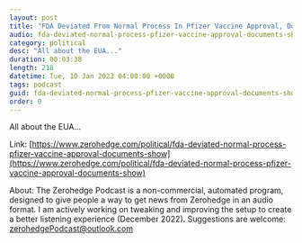 ```yaml
---
layout: post
title: "FDA Deviated From Normal Process In Pfizer Vaccine Approval, Documents Show"
audio: fda-deviated-normal-process-pfizer-vaccine-approval-documents-show-0
category: political
desc: "All about the EUA..."
duration: 00:03:38
length: 218
datetime: Tue, 10 Jan 2023 04:00:00 +0000
tags: podcast
guid: fda-deviated-normal-process-pfizer-vaccine-approval-documents-show-0
order: 0
---
```

All about the EUA...

Link: [https://www.zerohedge.com/political/fda-deviated-normal-process-pfizer-vaccine-approval-documents-show](https://www.zerohedge.com/political/fda-deviated-normal-process-pfizer-vaccine-approval-documents-show)

About: The Zerohedge Podcast is a non-commercial, automated program, designed to give people a way to get news from Zerohedge in an audio format.  I am actively working on tweaking and improving the setup to create a better listening experience (December 2022).  Suggestions are welcome: [zerohedgePodcast@outlook.com](mailto:zerohedgePodcast@outlook.com)
